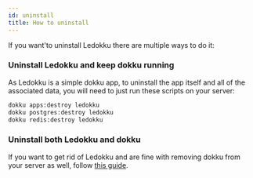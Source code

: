 ```yaml
---
id: uninstall
title: How to uninstall
---
```


If you want'to uninstall Ledokku there are multiple ways to do it:

### Uninstall Ledokku and keep dokku running

As Ledokku is a simple dokku app, to uninstall the app itself and
all of the associated data, you will need to just run these scripts on your server:

```sh
dokku apps:destroy ledokku
dokku postgres:destroy ledokku
dokku redis:destroy ledokku
```

### Uninstall both Ledokku and dokku

If you want to get rid of Ledokku and are fine with removing dokku from your server as well,
follow [this guide](https://dokku.com/docs/getting-started/uninstalling/).
